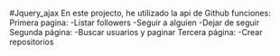 #Jquery_ajax
En este projecto, he utilizado la api de Github
funciones:
	Primera pagina:	-Listar followers
			-Seguir a alguien
			-Dejar de seguir
	Segunda página: -Buscar usuarios y paginar
	Tercera página: -Crear repositorios
